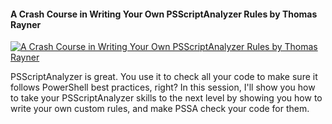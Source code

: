 ﻿#### A Crash Course in Writing Your Own PSScriptAnalyzer Rules by Thomas Rayner

[![A Crash Course in Writing Your Own PSScriptAnalyzer Rules by Thomas Rayner](https://i4.ytimg.com/vi/_T8wLsbTWJY/hqdefault.jpg "A Crash Course in Writing Your Own PSScriptAnalyzer Rules by Thomas Rayner")](https://www.youtube.com/watch?v=_T8wLsbTWJY)

PSScriptAnalyzer is great. You use it to check all your code to make sure it follows PowerShell best practices, right? In this session, I'll show you how to take your PSScriptAnalyzer skills to the next level by showing you how to write your own custom rules, and make PSSA check your code for them.


